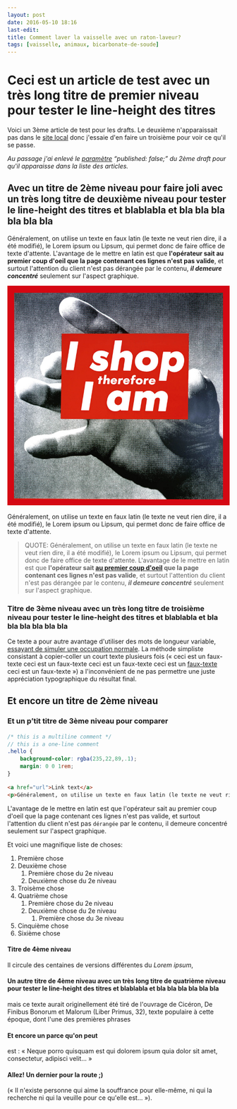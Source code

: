 ```yaml
---
layout: post
date: 2016-05-10 18:16
last-edit: 
title: Comment laver la vaisselle avec un raton-laveur?
tags: [vaisselle, animaux, bicarbonate-de-soude]
---
```


# Ceci est un article de test avec un très long titre de premier niveau pour tester le line-height des titres

Voici un 3ème article de test pour les drafts. Le deuxième n'apparaissait pas dans le [site local](http://alt-escape.github.io) donc j'essaie d'en faire un troisième pour voir ce qu'il se passe.

*Au passage j'ai enlevé le [paramètre](https://www.google.com) “published: false;” du 2ème draft pour qu'il apparaisse dans la liste des articles.*

## Avec un titre de 2ème niveau pour faire joli avec un très long titre de deuxième niveau pour tester le line-height des titres et blablabla et bla bla bla bla bla bla

Généralement, on utilise un texte en faux latin (le texte ne veut rien dire, il a été modifié), le Lorem ipsum ou Lipsum, qui permet donc de faire office de texte d'attente. L'avantage de le mettre en latin est que **l'opérateur sait au premier coup d'oeil que la page contenant ces lignes n'est pas valide**, et surtout l'attention du client n'est pas dérangée par le contenu, ***il demeure concentré*** seulement sur l'aspect graphique.

![Texte alternatif de l'image](/images/image_test.jpg "Texte de <tag> de l'image")

Généralement, on utilise un texte en faux latin (le texte ne veut rien dire, il a été modifié), le Lorem ipsum ou Lipsum, qui permet donc de faire office de texte d'attente. 

> QUOTE: Généralement, on utilise un texte en faux latin (le texte ne veut rien dire, il a été modifié), le Lorem ipsum ou Lipsum, qui permet donc de faire office de texte d'attente. L'avantage de le mettre en latin est que **l'opérateur sait [au premier coup d'oeil](http://www.google.com) que la page contenant ces lignes n'est pas valide**, et surtout l'attention du client n'est pas dérangée par le contenu, ***il demeure concentré*** seulement sur l'aspect graphique.

### Titre de 3ème niveau avec un très long titre de troisième niveau pour tester le line-height des titres et blablabla et bla bla bla bla bla bla

Ce texte a pour autre avantage d'utiliser des mots de longueur variable, [essayant de simuler une occupation normale](http://www.google.com). La méthode simpliste consistant à copier-coller un court texte plusieurs fois (« ceci est un faux-texte ceci est un faux-texte ceci est un faux-texte ceci est un <a href="http://www.google.com" target="_blank">faux-texte</a> ceci est un faux-texte ») a l'inconvénient de ne pas permettre une juste appréciation typographique du résultat final.

## Et encore un titre de 2ème niveau

### Et un p’tit titre de 3ème niveau pour comparer

``` scss
/* this is a multiline comment */
// this is a one-line comment
.hello {
	background-color: rgba(235,22,89,.1);
	margin: 0 0 1rem;
}
```
``` html
<a href="url">Link text</a> 
<p>Généralement, on utilise un texte en faux latin (le texte ne veut rien dire, il a été modifié), le Lorem ipsum ou Lipsum, qui permet donc de faire office de texte d'attente. </p>
```

L'avantage de le mettre en latin est que l'opérateur sait au premier coup d'oeil que la page contenant ces lignes n'est pas valide, et surtout l'attention du client n'est pas ```dérangée``` par le contenu, il demeure concentré seulement sur l'aspect graphique.

Et voici une magnifique liste de choses: 

1. Première chose
2. Deuxième chose  
	1. Première chose du 2e niveau
	2. Deuxième chose du 2e niveau
3. Troisème chose
4. Quatrième chose
	1. Première chose du 2e niveau
	2. Deuxième chose du 2e niveau
		1. Première chose du 3e niveau
5. Cinquième chose
6. Sixième chose

#### Titre de 4ème niveau

Il circule des centaines de versions différentes du *Lorem ipsum*, 

#### Un autre titre de 4ème niveau avec un très long titre de quatrième niveau pour tester le line-height des titres et blablabla et bla bla bla bla bla bla

mais ce texte aurait originellement été tiré de l'ouvrage de Cicéron, De Finibus Bonorum et Malorum (Liber Primus, 32), texte populaire à cette époque, dont l'une des premières phrases 

#### Et encore un parce qu'on peut

est : « Neque porro quisquam est qui dolorem ipsum quia dolor sit amet, consectetur, adipisci velit... » 

#### Allez! Un dernier pour la route ;)

(« Il n'existe personne qui aime la souffrance pour elle-même, ni qui la recherche ni qui la veuille pour ce qu'elle est... »).
